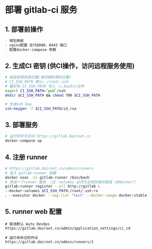 # 部署 gitlab-ci 服务

## 1. 部署前操作
```markdown
- 域名映射
- nginx配置 反代8880，8443 端口
- 配置docker-compose 参数
```

## 2. 生成CI 密钥 (供CI操作，访问远程服务使用)
```bash
# 指定密钥存放位置(请切换到源码位置) 
# CI_SSH_PATH 默认: /root/.ssh 
# 最好将 CI_SSH_PATH 写入 ~/.bashrc文件
export CI_SSH_PATH=`pwd`/ssh 
mkdir $CI_SSH_PATH && chmod 700 $CI_SSH_PATH

# 生成ssh key
ssh-keygen -f $CI_SSH_PATH/id_rsa
```

## 3. 部署服务
```bash
# 运行完毕可访问 https://gitlab.dairoot.cn
docker-compose up
```

## 4. 注册 runner  
```bash
# https://gitlab.dairoot.cn/admin/runners
# 进入 gitlab-runner 容器
docker exec -it gitlab-runner /bin/bash
# 添加一个runner 服务 （注：volumes 必须为主机的绝对路径（非docker））
gitlab-runner register --url http://gitlab \
--docker-volumes $CI_SSH_PATH:/root/.ssh:ro
、--executor docker --tag-list "test" --docker-image docker:stable
```

## 5. runner web 配置
```
# 取消默认 Auto DevOps
https://gitlab.dairoot.cn/admin/application_settings/ci_cd

# 运行未标记的作业
https://gitlab.dairoot.cn/admin/runners/1
```

